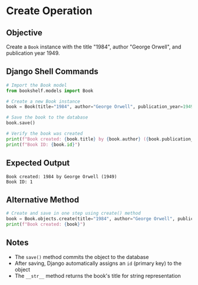 # Create Operation

## Objective
Create a `Book` instance with the title "1984", author "George Orwell", and publication year 1949.

## Django Shell Commands

```python
# Import the Book model
from bookshelf.models import Book

# Create a new Book instance
book = Book(title="1984", author="George Orwell", publication_year=1949)

# Save the book to the database
book.save()

# Verify the book was created
print(f"Book created: {book.title} by {book.author} ({book.publication_year})")
print(f"Book ID: {book.id}")
```

## Expected Output
```
Book created: 1984 by George Orwell (1949)
Book ID: 1
```

## Alternative Method
```python
# Create and save in one step using create() method
book = Book.objects.create(title="1984", author="George Orwell", publication_year=1949)
print(f"Book created: {book}")
```

## Notes

- The `save()` method commits the object to the database
- After saving, Django automatically assigns an `id` (primary key) to the object
- The `__str__` method returns the book's title for string representation

